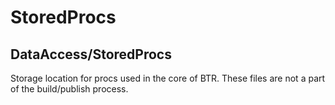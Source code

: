 ﻿# StoredProcs

## DataAccess/StoredProcs

Storage location for procs used in the core of BTR. These files are not a part of the build/publish process.